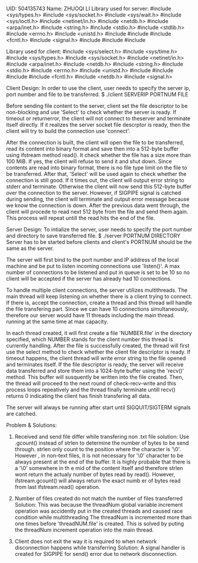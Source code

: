 UID: 504135743
Name: ZHUOQI LI
Library used for server:
#include <sys/types.h>
#include <sys/socket.h>
#include <sys/wait.h>
#include <sys/ioctl.h>
#include <netinet/in.h>
#include <netdb.h>
#include <arpa/inet.h>
#include <string.h>
#include <stdio.h>
#include <stdlib.h>
#include <errno.h>
#include <unistd.h>
#include <fstream>
#include <iostream>
#include <fcntl.h>
#include <signal.h>
#include <thread>
#include <iterator>
#include <vector>

Library used for client:
#include <sys/select.h>
#include <sys/time.h>
#include <sys/types.h>
#include <sys/socket.h>
#include <netinet/in.h>
#include <arpa/inet.h>
#include <netdb.h>
#include <string.h>
#include <stdio.h>
#include <errno.h>
#include <unistd.h>
#include <iostream>
#include <sstream>
#include <fstream>
#include <fcntl.h>
#include <netdb.h>
#include <signal.h>

Client Design:
In order to use the client, user needs to specify the server ip, port number and file to be transferred.
$ ./client SERVERIP PORTNUM FILE 

Before sending file content to the server, client set the file descriptor to be non-blocking and use 'Select' to check whether the server is ready. If timeout or returnerror, the client will not connect to theserver and terminate itself directly. If it realizes the server socket file descrptor is ready, then the client will try to 
build the connection use 'connect'. 

After the connection is built, the client will open the file to be transferred, read its content into binary format and save then into a 512-byte buffer using ifstream method read(). It check whether the file has a size more than 100 MiB. If yes, the client will refuse to send it and shut down. Since contents are read into binary format, there is no file type limit on the file to be transferred. After that, 'Select' will be used again to check whether the connection is still good. If it times out, the client will output error string to stderr and terminate. Otherwise the client will now send this 512-byte buffer over the connection to the server. However, if SIGPIPE signal is catched during sending, the client will terminate and output error message because we know the connection is down. After the previous data went through, the client will procede to read next 512 byte from the file and send them again. This process will repeat untill the read hits the end of the file.

Server Design:
To intialize the server, user needs to specify the port number and directory to save transferred file.
$ ./server PORTNUM DIRECTORY
Server has to be started before clients and client's PORTNUM should be the same as the server.

The server will first bind to the port number and IP address of the local machine and be put to listen incoming connections use 'listen()'. A max number of connections to be listened and put in queue is set to be 10 so no client will be accepted if the server has already had 10 connections. 

To handle multiple client connections, the server utilizes multithreads. The main thread will keep listening on whether there is a client trying to connect. If there is, accept the connection, create a thread and this thread will handle the file transfering part. Since we can have 10 connections simultaneously, therefore our server would have 11 threads including the main thread. running at the same time at max capacity. 

In each thread created, it will first create a file 'NUMBER.file' in the directory specified, which NUMBER stands for the client number this thread is currently handling. After the file is successfully created, the thread will first use the select method to check whether the client file descriptor is ready. If timeout happens, the client thread will write error string to the file opened and terminates itself. If the file descriptor is ready, the server will receive data transferred and store them into a 1024-byte buffer using the 'recv()' method. This buffer will susquently be written into the file created. Then, the thread will proceed to the next round of check-recv-write and this process loops repeatively and the thread finally terminate untill recv() returns 0 indicating the client has finish transfering all data.

The server will always be running after start until SIGQUIT/SIGTERM signals are catched.

Problem & Solutions:
1. Received and send file differ while transfering non .txt file
   solution: Use .gcount() instead of strlen to determine the number of bytes to be send through. strlen only count to the position where the character is '\0'. However   , in non-text files, it is not necessary for '\0' character to be always present at the end of the buffer. It is highly probable that there is a '\0' somewhere in th   e mid of the content itself and therefore strlen wont return the actualy number of bytes read by read(). However, ifstream.gcount() will always return the exact numb   er of bytes read from last ifstream.read() operation.   

2. Number of files created do not match the number of files transferred
   Solution: This was because the threadNum global variable increment operation was accidently put in the created threads and caused race condition while multithreading   The threadNum is incremented more than one times before 'threadNUM.file' is created. This is solved by puting the threadNum increment operation into the main thread.

3. Client does not exit the way it is required to when network disconnection happens while transferring
   Solution: A signal handler is created for SIGPIPE for send() error due to network disconnection. 
